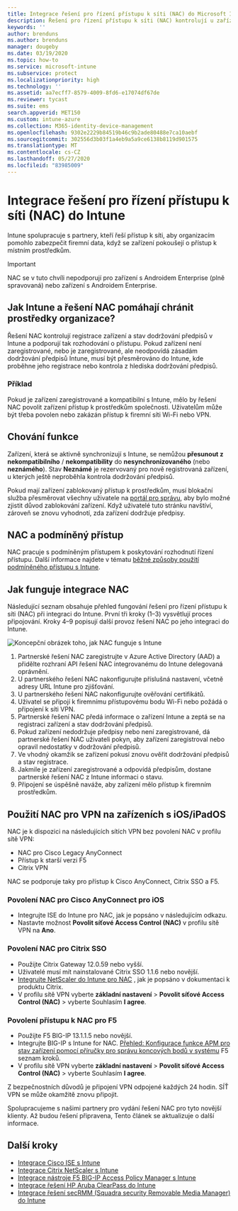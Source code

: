 ```yaml
---
title: Integrace řešení pro řízení přístupu k síti (NAC) do Microsoft Intune – Azure | Microsoft Docs
description: Řešení pro řízení přístupu k síti (NAC) kontrolují u zařízení s Intune stav registrace a dodržování předpisů. NAC zahrnuje určitá chování a pracuje s podmíněným přístupem. Prohlédněte si postup, který vám pomůže začít je využívat, a seznam partnerských řešení.
keywords: ''
author: brenduns
ms.author: brenduns
manager: dougeby
ms.date: 03/19/2020
ms.topic: how-to
ms.service: microsoft-intune
ms.subservice: protect
ms.localizationpriority: high
ms.technology: ''
ms.assetid: aa7ecff7-8579-4009-8fd6-e17074df67de
ms.reviewer: tycast
ms.suite: ems
search.appverid: MET150
ms.custom: intune-azure
ms.collection: M365-identity-device-management
ms.openlocfilehash: 9302e2229b84519b46c9b2ade80488e7ca10aebf
ms.sourcegitcommit: 302556d3b03f1a4eb9a5a9ce6138b8119d901575
ms.translationtype: MT
ms.contentlocale: cs-CZ
ms.lasthandoff: 05/27/2020
ms.locfileid: "83985009"
---
```

# <a name="network-access-control-nac-integration-with-intune"></a>Integrace řešení pro řízení přístupu k síti (NAC) do Intune

Intune spolupracuje s partnery, kteří řeší přístup k síti, aby organizacím pomohlo zabezpečit firemní data, když se zařízení pokoušejí o přístup k místním prostředkům.

>[!IMPORTANT]
> NAC se v tuto chvíli nepodporují pro zařízení s Androidem Enterprise (plně spravovaná) nebo zařízení s Androidem Enterprise.

## <a name="how-do-intune-and-nac-solutions-help-protect-your-organization-resources"></a>Jak Intune a řešení NAC pomáhají chránit prostředky organizace?

Řešení NAC kontrolují registrace zařízení a stav dodržování předpisů v Intune a podporují tak rozhodování o přístupu. Pokud zařízení není zaregistrované, nebo je zaregistrované, ale neodpovídá zásadám dodržování předpisů Intune, musí být přesměrováno do Intune, kde proběhne jeho registrace nebo kontrola z hlediska dodržování předpisů.

### <a name="example"></a>Příklad

Pokud je zařízení zaregistrované a kompatibilní s Intune, mělo by řešení NAC povolit zařízení přístup k prostředkům společnosti. Uživatelům může být třeba povolen nebo zakázán přístup k firemní síti Wi-Fi nebo VPN.

## <a name="feature-behaviors"></a>Chování funkce

Zařízení, která se aktivně synchronizují s Intune, se nemůžou **přesunout z nekompatibilního**  /  **nekompatibility** do **nesynchronizovaného** (nebo **neznámého**). Stav **Neznámé** je rezervovaný pro nově registrovaná zařízení, u kterých ještě neproběhla kontrola dodržování předpisů.

Pokud mají zařízení zablokovaný přístup k prostředkům, musí blokační služba přesměrovat všechny uživatele na [portál pro správu](https://portal.manage.microsoft.com), aby bylo možné zjistit důvod zablokování zařízení.  Když uživatelé tuto stránku navštíví, zároveň se znovu vyhodnotí, zda zařízení dodržuje předpisy.

## <a name="nac-and-conditional-access"></a>NAC a podmíněný přístup

NAC pracuje s podmíněným přístupem k poskytování rozhodnutí řízení přístupu. Další informace najdete v tématu [běžné způsoby použití podmíněného přístupu s Intune](conditional-access-intune-common-ways-use.md).

## <a name="how-the-nac-integration-works"></a>Jak funguje integrace NAC

Následující seznam obsahuje přehled fungování řešení pro řízení přístupu k síti (NAC) při integraci do Intune. První tři kroky (1–3) vysvětlují proces připojování. Kroky 4–9 popisují další provoz řešení NAC po jeho integraci do Intune.

![Koncepční obrázek toho, jak NAC funguje s Intune](./media/network-access-control-integrate/ca-intune-common-ways-2.png)

1. Partnerské řešení NAC zaregistrujte v Azure Active Directory (AAD) a přidělte rozhraní API řešení NAC integrovanému do Intune delegovaná oprávnění.
2. U partnerského řešení NAC nakonfigurujte příslušná nastavení, včetně adresy URL Intune pro zjišťování.
3. U partnerského řešení NAC nakonfigurujte ověřování certifikátů.
4. Uživatel se připojí k firemnímu přístupovému bodu Wi-Fi nebo požádá o připojení k síti VPN.
5. Partnerské řešení NAC předá informace o zařízení Intune a zeptá se na registraci zařízení a stav dodržování předpisů.
6. Pokud zařízení nedodržuje předpisy nebo není zaregistrované, dá partnerské řešení NAC uživateli pokyn, aby zařízení zaregistroval nebo opravil nedostatky v dodržování předpisů.
7. Ve vhodný okamžik se zařízení pokusí znovu ověřit dodržování předpisů a stav registrace.
8. Jakmile je zařízení zaregistrované a odpovídá předpisům, dostane partnerské řešení NAC z Intune informaci o stavu.
9. Připojení se úspěšně naváže, aby zařízení mělo přístup k firemním prostředkům.

## <a name="use-nac-for-vpn-on-your-iosipados-devices"></a>Použití NAC pro VPN na zařízeních s iOS/iPadOS

NAC je k dispozici na následujících sítích VPN bez povolení NAC v profilu sítě VPN:

- NAC pro Cisco Legacy AnyConnect
- Přístup k starší verzi F5
- Citrix VPN

NAC se podporuje taky pro přístup k Cisco AnyConnect, Citrix SSO a F5.

### <a name="to-enable-nac-for-cisco-anyconnect-for-ios"></a>Povolení NAC pro Cisco AnyConnect pro iOS

- Integrujte ISE do Intune pro NAC, jak je popsáno v následujícím odkazu.
- Nastavte možnost **Povolit síťové Access Control (NAC)** v profilu sítě VPN na **Ano**.

### <a name="to-enable-nac-for-citrix-sso"></a>Povolení NAC pro Citrix SSO

- Použijte Citrix Gateway 12.0.59 nebo vyšší.  
- Uživatelé musí mít nainstalované Citrix SSO 1.1.6 nebo novější.
- [Integrujte NetScaler do Intune pro NAC](https://docs.citrix.com/en-us/netscaler-gateway/12/microsoft-intune-integration/configuring-network-access-control-device-check-for-netscaler-gateway-virtual-server-for-single-factor-authentication-deployment.html) , jak je popsáno v dokumentaci k produktu Citrix.
- V profilu sítě VPN vyberte **základní nastavení**  >  **Povolit síťové Access Control (NAC)** > vyberte Souhlasím **I agree**.

### <a name="to-enable-nac-for-f5-access"></a>Povolení přístupu k NAC pro F5

- Použijte F5 BIG-IP 13.1.1.5 nebo novější.
- Integrujte BIG-IP s Intune for NAC. [Přehled: Konfigurace funkce APM pro stav zařízení pomocí příručky pro správu koncových bodů v systému](https://support.f5.com/kb/en-us/products/big-ip_apm/manuals/product/apm-client-configuration-7-1-6/6.html#guid-0bd12e12-8107-40ec-979d-c44779a8cc89) F5 seznam kroků.
- V profilu sítě VPN vyberte **základní nastavení**  >  **Povolit síťové Access Control (NAC)** > vyberte Souhlasím **I agree**.

Z bezpečnostních důvodů je připojení VPN odpojené každých 24 hodin. SÍŤ VPN se může okamžitě znovu připojit.

Spolupracujeme s našimi partnery pro vydání řešení NAC pro tyto novější klienty. Až budou řešení připravena, Tento článek se aktualizuje o další informace.

## <a name="next-steps"></a>Další kroky

- [Integrace Cisco ISE s Intune](https://www.cisco.com/c/en/us/td/docs/security/ise/2-1/admin_guide/b_ise_admin_guide_21/b_ise_admin_guide_20_chapter_01000.html)
- [Integrace Citrix NetScaler s Intune](https://docs.citrix.com/en-us/netscaler-gateway/12/microsoft-intune-integration/configuring-network-access-control-device-check-for-netscaler-gateway-virtual-server-for-single-factor-authentication-deployment.html)
- [Integrace nástroje F5 BIG-IP Access Policy Manager s Intune](https://support.f5.com/kb/en-us/products/big-ip_apm/manuals/product/apm-client-configuration-13-0-0/6.html)
- [Integrace řešení HP Aruba ClearPass do Intune](https://support.arubanetworks.com/Documentation/tabid/77/DMXModule/512/Command/Core_Download/Default.aspx?EntryId=31271)
- [Integrace řešení secRMM (Squadra security Removable Media Manager) do Intune](http://www.squadratechnologies.com/StaticContent/ProductDownload/secRMM/9.9.0.0/secRMMIntuneAccessControlSetupGuide.pdf)
